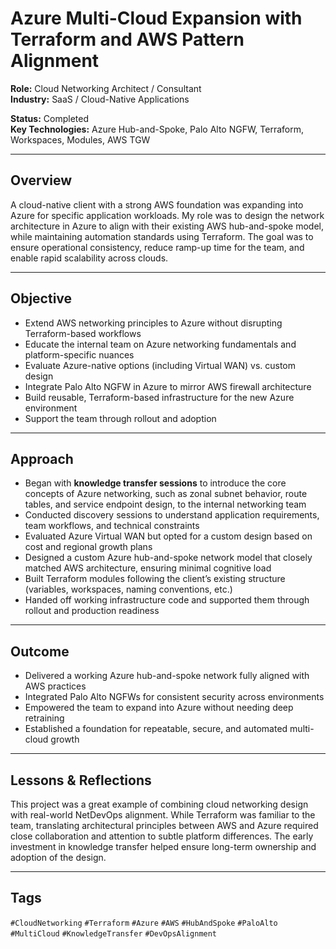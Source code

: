 # Azure Multi-Cloud Expansion with Terraform and AWS Pattern Alignment

**Role:** Cloud Networking Architect / Consultant  
**Industry:** SaaS / Cloud-Native Applications  

**Status:** Completed  
**Key Technologies:** Azure Hub-and-Spoke, Palo Alto NGFW, Terraform, Workspaces, Modules, AWS TGW

---

## Overview

A cloud-native client with a strong AWS foundation was expanding into Azure for specific application workloads. My role was to design the network architecture in Azure to align with their existing AWS hub-and-spoke model, while maintaining automation standards using Terraform. The goal was to ensure operational consistency, reduce ramp-up time for the team, and enable rapid scalability across clouds.

---

## Objective

- Extend AWS networking principles to Azure without disrupting Terraform-based workflows  
- Educate the internal team on Azure networking fundamentals and platform-specific nuances  
- Evaluate Azure-native options (including Virtual WAN) vs. custom design  
- Integrate Palo Alto NGFW in Azure to mirror AWS firewall architecture  
- Build reusable, Terraform-based infrastructure for the new Azure environment  
- Support the team through rollout and adoption

---

## Approach

- Began with **knowledge transfer sessions** to introduce the core concepts of Azure networking, such as zonal subnet behavior, route tables, and service endpoint design, to the internal networking team
- Conducted discovery sessions to understand application requirements, team workflows, and technical constraints  
- Evaluated Azure Virtual WAN but opted for a custom design based on cost and regional growth plans  
- Designed a custom Azure hub-and-spoke network model that closely matched AWS architecture, ensuring minimal cognitive load  
- Built Terraform modules following the client’s existing structure (variables, workspaces, naming conventions, etc.)  
- Handed off working infrastructure code and supported them through rollout and production readiness

---

## Outcome

- Delivered a working Azure hub-and-spoke network fully aligned with AWS practices  
- Integrated Palo Alto NGFWs for consistent security across environments  
- Empowered the team to expand into Azure without needing deep retraining  
- Established a foundation for repeatable, secure, and automated multi-cloud growth

---

## Lessons & Reflections

This project was a great example of combining cloud networking design with real-world NetDevOps alignment. While Terraform was familiar to the team, translating architectural principles between AWS and Azure required close collaboration and attention to subtle platform differences. The early investment in knowledge transfer helped ensure long-term ownership and adoption of the design.

---

## Tags

`#CloudNetworking` `#Terraform` `#Azure` `#AWS` `#HubAndSpoke` `#PaloAlto` `#MultiCloud` `#KnowledgeTransfer` `#DevOpsAlignment`

